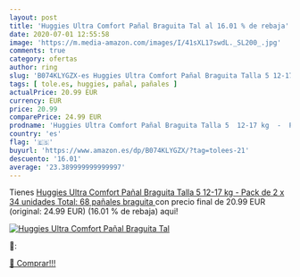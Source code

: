 ```yaml
---
layout: post
title: 'Huggies Ultra Comfort Pañal Braguita Tal al 16.01 % de rebaja'
date: 2020-07-01 12:55:58
image: 'https://m.media-amazon.com/images/I/41sXL17swdL._SL200_.jpg'
comments: true
category: ofertas
author: ring
slug: 'B074KLYGZX-es Huggies Ultra Comfort Pañal Braguita Talla 5 12-17 kg -...'
tags: [ tole.es, huggies, pañal, pañales ]
actualPrice: 20.99 EUR
currency: EUR
price: 20.99
comparePrice: 24.99 EUR
prodname: 'Huggies Ultra Comfort Pañal Braguita Talla 5  12-17 kg  -  Pack de 2 x 34 unidades  Total: 68 pañales braguita '
country: 'es'
flag: '🇪🇸'
buyurl: 'https://www.amazon.es/dp/B074KLYGZX/?tag=tolees-21'
descuento: '16.01'
average: '23.389999999999997'
---
```


Tienes [Huggies Ultra Comfort Pañal Braguita Talla 5  12-17 kg  -  Pack de 2 x 34 unidades  Total: 68 pañales braguita ](https://www.amazon.es/dp/B074KLYGZX/?tag=tolees-21) con precio final de  20.99 EUR (original: 24.99 EUR) (16.01 %  de rebaja) aqui!

[![Huggies Ultra Comfort Pañal Braguita Tal](https://m.media-amazon.com/images/I/41sXL17swdL._SL200_.jpg)](https://www.amazon.es/dp/B074KLYGZX/?tag=tolees-21)

🔎:


[🛒 Comprar!!!](https://www.amazon.es/dp/B074KLYGZX/?tag=tolees-21)
